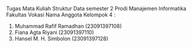 Tugas Mata Kuliah Struktur Data semester 2 Prodi Manajemen Informatika Fakultas Vokasi Nama Anggota Kelompok 4 :

1. Muhammad Rafif Ramadhan (23091397108)
2. Fiana Agta Riyani (23091397110)
3. Hansel M. H. Simbolon (23091397128)
